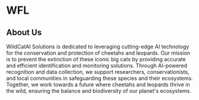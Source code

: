 # WFL

## About Us

WildCatAI Solutions is dedicated to leveraging cutting-edge AI technology for the conservation and protection of cheetahs and leopards. Our mission is to prevent the extinction of these iconic big cats by providing accurate and efficient identification and monitoring solutions. Through AI-powered recognition and data collection, we support researchers, conservationists, and local communities in safeguarding these species and their ecosystems. Together, we work towards a future where cheetahs and leopards thrive in the wild, ensuring the balance and biodiversity of our planet's ecosystems.





